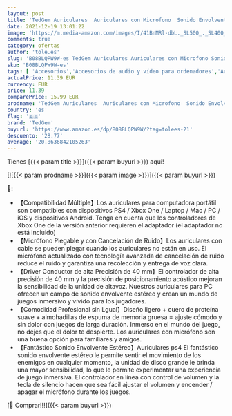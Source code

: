 ```yaml
---
layout: post
title: 'TedGem Auriculares  Auriculares con Microfono  Sonido Envolvente Estéreo Auriculares Gaming  3.5mm Headset PC  LED Headphones PS4  Headset Gaming para PC Laptop Mac'
date: 2021-12-19 13:01:22
image: 'https://m.media-amazon.com/images/I/41BnMRl-dbL._SL500_._SL400_.jpg'
comments: true
category: ofertas
author: 'tole.es'
slug: 'B08BLQPW9W-es TedGem Auriculares Auriculares con Microfono Sonido...'
sku: 'B08BLQPW9W-es'
tags: [ 'Accesorios','Accesorios de audio y vídeo para ordenadores','Auriculares con micrófonos','Informática','ps4','tedgem', ]
actualPrice: 11.39 EUR
currency: EUR
price: 11.39
comparePrice: 15.99 EUR
prodname: 'TedGem Auriculares  Auriculares con Microfono  Sonido Envolvente Estéreo Auriculares Gaming  3.5mm Headset PC  LED Headphones PS4  Headset Gaming para PC Laptop Mac'
country: 'es'
flag: '🇪🇸'
brand: 'TedGem'
buyurl: 'https://www.amazon.es/dp/B08BLQPW9W/?tag=tolees-21'
descuento: '28.77'
average: '20.8636842105263'
---
```


Tienes [{{< param title >}}]({{< param buyurl >}}) aqui!

[![{{< param prodname >}}]({{< param image >}})]({{< param buyurl >}})

🔎:

- 【Compatibilidad Múltiple】Los auriculares para computadora portátil son compatibles con dispositivos PS4 / Xbox One / Laptop / Mac / PC / iOS y dispositivos Android. Tenga en cuenta que los controladores de Xbox One de la versión anterior requieren el adaptador (el adaptador no está incluido)
- 【Micrófono Plegable y con Cancelación de Ruido】Los auriculares con cable se pueden plegar cuando los auriculares no están en uso. El micrófono actualizado con tecnología avanzada de cancelación de ruido reduce el ruido y garantiza una recolección y entrega de voz clara.
- 【Driver Conductor de alta Precisión de 40 mm】El controlador de alta precisión de 40 mm y la precisión de posicionamiento acústico mejoran la sensibilidad de la unidad de altavoz. Nuestros auriculares para PC ofrecen un campo de sonido envolvente estéreo y crean un mundo de juegos inmersivo y vívido para los jugadores.
- 【Comodidad Profesional sin Lgual】Diseño ligero + cuero de proteína suave + almohadillas de espuma de memoria gruesa = ajuste cómodo y sin dolor con juegos de larga duración. Inmerso en el mundo del juego, no dejes que el dolor te despierte. Los auriculares con micrófono son una buena opción para familiares y amigos.
- 【Fantástico Sonido Envolvente Estéreo】Auriculares ps4 El fantástico sonido envolvente estéreo le permite sentir el movimiento de los enemigos en cualquier momento, la unidad de disco grande le brinda una mayor sensibilidad, lo que le permite experimentar una experiencia de juego inmersiva. El controlador en línea con control de volumen y la tecla de silencio hacen que sea fácil ajustar el volumen y encender / apagar el micrófono durante los juegos.

[🛒 Comprar!!!]({{< param buyurl >}})
